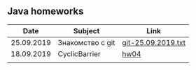 ## Java homeworks
|Date      |Subject|Link|
|----------|-------|----|
|25.09.2019|Знакомство с git |[git-25.09.2019.txt](https://github.com/TheHACKATHON/javahw/blob/master/git-25.09.2019.txt)|
|18.09.2019|CyclicBarrier|[hw04](https://github.com/TheHACKATHON/javahw/tree/master/hw04)|
||||